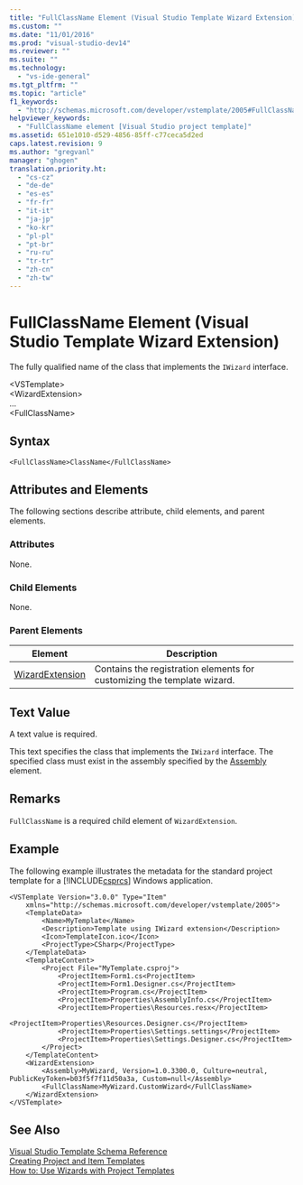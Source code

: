 ```yaml
---
title: "FullClassName Element (Visual Studio Template Wizard Extension) | Microsoft Docs"
ms.custom: ""
ms.date: "11/01/2016"
ms.prod: "visual-studio-dev14"
ms.reviewer: ""
ms.suite: ""
ms.technology: 
  - "vs-ide-general"
ms.tgt_pltfrm: ""
ms.topic: "article"
f1_keywords: 
  - "http://schemas.microsoft.com/developer/vstemplate/2005#FullClassName"
helpviewer_keywords: 
  - "FullClassName element [Visual Studio project template]"
ms.assetid: 651e1010-d529-4856-85ff-c77ceca5d2ed
caps.latest.revision: 9
ms.author: "gregvanl"
manager: "ghogen"
translation.priority.ht: 
  - "cs-cz"
  - "de-de"
  - "es-es"
  - "fr-fr"
  - "it-it"
  - "ja-jp"
  - "ko-kr"
  - "pl-pl"
  - "pt-br"
  - "ru-ru"
  - "tr-tr"
  - "zh-cn"
  - "zh-tw"
---
```

# FullClassName Element (Visual Studio Template Wizard Extension)
The fully qualified name of the class that implements the `IWizard` interface.  
  
 \<VSTemplate>  
 \<WizardExtension>  
 ...  
 \<FullClassName>  
  
## Syntax  
  
```  
<FullClassName>ClassName</FullClassName>  
```  
  
## Attributes and Elements  
 The following sections describe attribute, child elements, and parent elements.  
  
### Attributes  
 None.  
  
### Child Elements  
 None.  
  
### Parent Elements  
  
|Element|Description|  
|-------------|-----------------|  
|[WizardExtension](../extensibility/wizardextension-element-visual-studio-templates.md)|Contains the registration elements for customizing the template wizard.|  
  
## Text Value  
 A text value is required.  
  
 This text specifies the class that implements the `IWizard` interface. The specified class must exist in the assembly specified by the [Assembly](../extensibility/assembly-element-visual-studio-template-wizard-extension.md) element.  
  
## Remarks  
 `FullClassName` is a required child element of `WizardExtension`.  
  
## Example  
 The following example illustrates the metadata for the standard project template for a [!INCLUDE[csprcs](../data-tools/includes/csprcs_md.md)] Windows application.  
  
```  
<VSTemplate Version="3.0.0" Type="Item"  
    xmlns="http://schemas.microsoft.com/developer/vstemplate/2005">  
    <TemplateData>  
        <Name>MyTemplate</Name>  
        <Description>Template using IWizard extension</Description>  
        <Icon>TemplateIcon.ico</Icon>  
        <ProjectType>CSharp</ProjectType>  
    </TemplateData>  
    <TemplateContent>  
        <Project File="MyTemplate.csproj">  
            <ProjectItem>Form1.cs<ProjectItem>  
            <ProjectItem>Form1.Designer.cs</ProjectItem>  
            <ProjectItem>Program.cs</ProjectItem>  
            <ProjectItem>Properties\AssemblyInfo.cs</ProjectItem>  
            <ProjectItem>Properties\Resources.resx</ProjectItem>  
            <ProjectItem>Properties\Resources.Designer.cs</ProjectItem>  
            <ProjectItem>Properties\Settings.settings</ProjectItem>  
            <ProjectItem>Properties\Settings.Designer.cs</ProjectItem>  
        </Project>  
    </TemplateContent>  
    <WizardExtension>  
        <Assembly>MyWizard, Version=1.0.3300.0, Culture=neutral, PublicKeyToken=b03f5f7f11d50a3a, Custom=null</Assembly>  
        <FullClassName>MyWizard.CustomWizard</FullClassName>  
    </WizardExtension>  
</VSTemplate>  
```  
  
## See Also  
 [Visual Studio Template Schema Reference](../extensibility/visual-studio-template-schema-reference.md)   
 [Creating Project and Item Templates](../ide/creating-project-and-item-templates.md)   
 [How to: Use Wizards with Project Templates](../extensibility/how-to-use-wizards-with-project-templates.md)